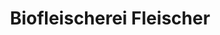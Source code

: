 ---
title: "Biofleischerei Fleischer"
url: /klingenberg/biofleischerei-fleischer/
shop: Metzgerei
---